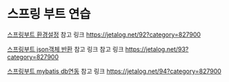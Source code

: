 # 스프링 부트 연습


[스프링부트 환경설정](https://github.com/youngpark17/SpringBootEx/tree/master/lab01)
참고 링크 https://jetalog.net/92?category=827900

[스프링부트 json객체 반환](https://github.com/youngpark17/SpringBootEx/tree/master/lab2)
참고 링크 참고 링크 https://jetalog.net/93?category=827900

[스프링부트 mybatis db연동](https://github.com/youngpark17/SpringBootEx/tree/master/lab3)
참고 링크 https://jetalog.net/94?category=827900